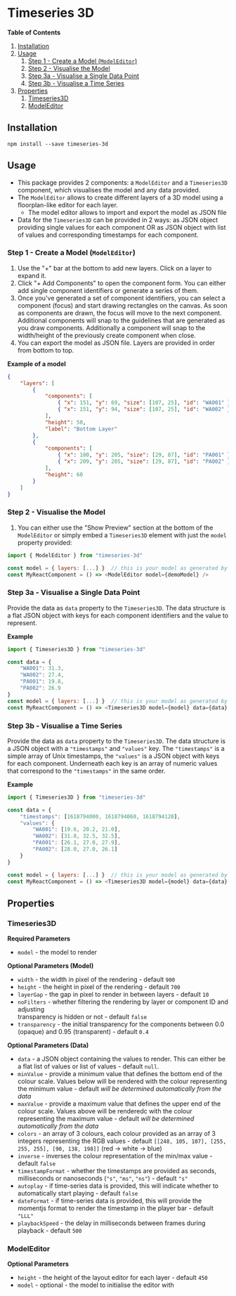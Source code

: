 # Timeseries 3D

**Table of Contents**

1. [Installation](#installation)
2. [Usage](#usage)
    1. [Step 1 - Create a Model (`ModelEditor`)](#step-1---create-a-model-modeleditor)
    2. [Step 2 - Visualise the Model](#step-2---visualise-the-model)
    3. [Step 3a - Visualise a Single Data Point](#step-3a---visualise-a-single-data-point)
    4. [Step 3b - Visualise a Time Series](#step-3b---visualise-a-time-series)
3. [Properties](#properties)
    1. [Timeseries3D](#timeseries3d)
    2. [ModelEditor](#modeleditor)

## Installation

```
npm install --save timeseries-3d
```

## Usage

* This package provides 2 components: a `ModelEditor` and a `Timeseries3D` component, which visualises the model and any data provided.
* The `ModelEditor` allows to create different layers of a 3D model using a floorplan-like editor for each layer.
    * The model editor allows to import and export the model as JSON file
* Data for the `Timeseries3D` can be provided in 2 ways: as JSON object providing single values for each component OR as JSON object 
 with list of values and corresponding timestamps for each component.

### Step 1 - Create a Model (`ModelEditor`)

1. Use the "+" bar at the bottom to add new layers. Click on a layer to expand it.
2. Click "+ Add Components" to open the component form. You can either add single component identifiers or generate a series of them.
3. Once you've generated a set of component identifiers, you can select a component (focus) and start drawing rectangles on the canvas. 
 As soon as components are drawn, the focus will move to the next component. Additional components will snap to the guidelines that are
 generated as you draw components. Additionally a component will snap to the width/height of the previously create component when close.
4. You can export the model as JSON file. Layers are provided in order from bottom to top.

**Example of a model**

```json
{
    "layers": [
        {
            "components": [
                { "x": 151, "y": 69, "size": [107, 25], "id": "WA001" },
                { "x": 151, "y": 94, "size": [107, 25], "id": "WA002" }
            ],
            "height": 50,
            "label": "Bottom Layer"
        },
        {
            "components": [
                { "x": 180, "y": 205, "size": [29, 87], "id": "PA001" },
                { "x": 209, "y": 205, "size": [29, 87], "id": "PA002" }
            ],
            "height": 60
        }
    ]
}
```

### Step 2 - Visualise the Model

1. You can either use the "Show Preview" section at the bottom of the `ModelEditor` or simply embed a `Timeseries3D` element with just 
 the `model` property provided:

```javascript
import { ModelEditor } from "timeseries-3d"

const model = { layers: [...] }  // this is your model as generated by the editor
const MyReactComponent = () => <ModelEditor model={demoModel} />
```

### Step 3a - Visualise a Single Data Point

Provide the data as `data` property to the `Timeseries3D`. The data structure is a flat JSON object with keys for each component 
 identifiers and the value to represent.

**Example**

```javascript
import { Timeseries3D } from "timeseries-3d"

const data = {
    "WA001": 31.3,
    "WA002": 27.4,
    "PA001": 19.8,
    "PA002": 26.9
}
const model = { layers: [...] }  // this is your model as generated by the editor
const MyReactComponent = () => <Timeseries3D model={model} data={data} />
```

### Step 3b - Visualise a Time Series

Provide the data as `data` property to the `Timeseries3D`. The data structure is a JSON object with a `"timestamps"` and `"values"` key. The
 `"timestamps"` is a simple array of Unix timestamps, the `"values"` is a JSON object with keys for each component. Underneath each key is an 
 array of numeric values that correspond to the `"timestamps"` in the same order.

**Example**

```javascript
import { Timeseries3D } from "timeseries-3d"

const data = {
    "timestamps": [1618794000, 1618794060, 1618794120],
    "values": {
        "WA001": [19.6, 20.2, 21.0],
        "WA002": [31.8, 32.5, 32.5],
        "PA001": [26.1, 27.0, 27.9],
        "PA002": [28.0, 27.0, 26.1]
    }
}

const model = { layers: [...] }  // this is your model as generated by the editor
const MyReactComponent = () => <Timeseries3D model={model} data={data} autoplay />
```

## Properties

### Timeseries3D

**Required Parameters**

- `model` - the model to render

**Optional Parameters (Model)**

- `width` - the width in pixel of the rendering - default `900`
- `height` - the height in pixel of the rendering - default `700`
- `layerGap` - the gap in pixel to render in between layers - default `10`
- `noFilters` - whether filtering the rendering by layer or component ID and adjusting  
 transparency is hidden or not - default `false`
- `transparency` - the initial transparency for the components between 0.0 (opaque) and 0.95 (transparent) - default `0.4`

**Optional Parameters (Data)**

- `data` - a JSON object containing the values to render. This can either be a flat list
 of values or list of values - default `null`.
- `minValue` - provide a minimum value that defines the bottom end of the colour scale. 
 Values below will be rendered with the colour representing the minimum value - default 
 _will be determined automatically from the data_
- `maxValue` - provide a maximum value that defines the upper end of the colour scale. 
 Values above will be renderedc with the colour representing the maximum value - default
 _will be determined automatically from the data_
- `colors` - an array of 3 colours, each colour provided as an array of 3 integers 
 representing the RGB values - default `[[248, 105, 107], [255, 255, 255], [90, 138, 198]]` 
  (red -> white -> blue)
- `inverse` - inverses the colour representation of the min/max value - default `false`
- `timestampFormat` - whether the timestamps are provided as seconds, milliseconds or 
 nanoseconds (`"s"`, `"ms"`, `"ns"`) - default `"s"`
- `autoplay` - if time-series data is provided, this will indicate whether to  
 automatically start playing - default `false`
- `dateFormat` - if time-series data is provided, this will provide the momentjs format
 to render the timestamp in the player bar - default `"LLL"`
- `playbackSpeed` - the delay in milliseconds between frames during playback - default `500`

### ModelEditor

**Optional Parameters**

- `height` - the height of the layout editor for each layer - default `450`
- `model` - optional - the model to initialise the editor with
